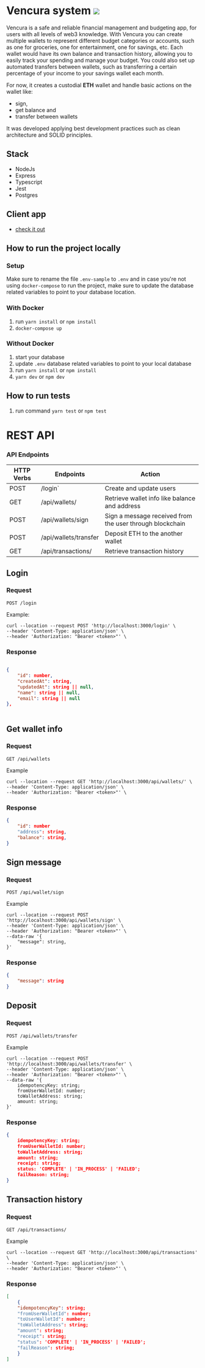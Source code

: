 # Vencura system [<img src=https://badgen.net/badge/vencura-api/up/green>](https://vencura-api.herokuapp.com/status)

Vencura is a safe and reliable financial management and budgeting app, for users with all levels of web3 knowledge. With Vencura you can create multiple wallets to represent different budget categories or accounts, such as one for groceries, one for entertainment, one for savings, etc. Each wallet would have its own balance and transaction history, allowing you to easily track your spending and manage your budget. You could also set up automated transfers between wallets, such as transferring a certain percentage of your income to your savings wallet each month.

For now, it creates a custodial **ETH** wallet and handle basic actions on the wallet like: 
 - sign, 
 - get balance and 
 - transfer between wallets

It was developed applying best development practices such as clean architecture and SOLID principles.

## Stack

- NodeJs
- Express
- Typescript
- Jest
- Postgres

## Client app

- [check it out](https://github.com/MariSpirandelli/vencura-app)

## How to run the project locally

### Setup

Make sure to rename the file `.env-sample` to `.env` and in case you're not using `docker-compose` to run the project, make sure to update the database related variables to point to your database location.

### With Docker

1. run ```yarn install``` or ```npm install```
1. ```docker-compose up```

### Without Docker

1. start your database
1. update `.env` database related variables to point to your local database
1. run ```yarn install``` or ```npm install```
1. ```yarn dev``` or ```npm dev```


## How to run tests

1. run command `yarn test` or `npm test`

# REST API

### API Endpoints

| HTTP Verbs | Endpoints | Action |
| ---  | --- | --- |
| POST  | /login` | Create and update users|
| GET  | /api/wallets/ | Retrieve wallet info like balance and address  |
| POST | /api/wallets/sign | Sign a message received from the user through blockchain |
| POST  | /api/wallets/transfer | Deposit ETH to the another wallet |
| GET  | /api/transactions/ | Retrieve transaction history  |

## Login

### Request

`POST /login`

Example:

```curl
curl --location --request POST 'http://localhost:3000/login' \
--header 'Content-Type: application/json' \
--header 'Authorization: "Bearer <token>"' \
```

### Response

```json

{
    "id": number,
    "createdAt": string,
    "updatedAt": string || null,
    "name": string || null,
    "email": string || null
},
    
```

## Get wallet info

### Request

`GET /api/wallets`

Example

```curl
curl --location --request GET 'http://localhost:3000/api/wallets/' \
--header 'Content-Type: application/json' \
--header 'Authorization: "Bearer <token>"' \
```

### Response

```json
{
    "id": number
    "address": string,
    "balance": string,
}

```

## Sign message

### Request

`POST /api/wallet/sign`

Example

```curl
curl --location --request POST 'http://localhost:3000/api/wallets/sign' \
--header 'Content-Type: application/json' \
--header 'Authorization: "Bearer <token>"' \
--data-raw '{
    "message": string,
}'
```

### Response

```json
{
    "message": string
}

```

## Deposit

### Request

`POST /api/wallets/transfer`

Example

```curl
curl --location --request POST 'http://localhost:3000/api/wallets/transfer' \
--header 'Content-Type: application/json' \
--header 'Authorization: "Bearer <token>"' \
--data-raw '{
    idempotencyKey: string;
    fromUserWalletId: number;
    toWalletAddress: string;
    amount: string;
}'
```

### Response

```json
{
    idempotencyKey: string;
    fromUserWalletId: number;
    toWalletAddress: string;
    amount: string;
    receipt: string;
    status: 'COMPLETE' | 'IN_PROCESS' | 'FAILED';
    failReason: string;
}

```

## Transaction history

### Request

`GET /api/transactions/`

Example

```curl
curl --location --request GET 'http://localhost:3000/api/transactions' \
--header 'Content-Type: application/json' \
--header 'Authorization: "Bearer <token>"' \
```

### Response

```json
[
    {
    "idempotencyKey": string;
    "fromUserWalletId": number;
    "toUserWalletId": number;
    "toWalletAddress": string;
    "amount": string;
    "receipt": string;
    "status": 'COMPLETE' | 'IN_PROCESS' | 'FAILED';
    "failReason": string;
    }
]

```
